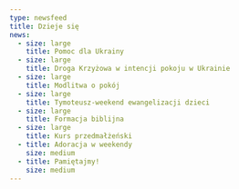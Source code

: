 ```yaml
---
type: newsfeed
title: Dzieje się
news:
  - size: large
    title: Pomoc dla Ukrainy
  - size: large
    title: Droga Krzyżowa w intencji pokoju w Ukrainie
  - size: large
    title: Modlitwa o pokój
  - size: large
    title: Tymoteusz-weekend ewangelizacji dzieci
  - size: large
    title: Formacja biblijna
  - size: large
    title: Kurs przedmałżeński
  - title: Adoracja w weekendy
    size: medium
  - title: Pamiętajmy!
    size: medium
---
```


